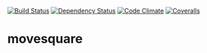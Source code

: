 [![Build Status](https://secure.travis-ci.org/pjambet/movesquare.png?branch=master)](https://next.travis-ci.org/pjambet/movesquare) [![Dependency Status](https://gemnasium.com/pjambet/movesquare.png)](https://gemnasium.com/pjambet/movesquare) [![Code Climate](https://codeclimate.com/github/pjambet/movesquare.png)](https://codeclimate.com/github/pjambet/movesquare) [![Coveralls](https://coveralls.io/repos/pjambet/movesquare/badge.png?branch=master)](https://coveralls.io/r/pjambet/movesquare)

movesquare
==========
